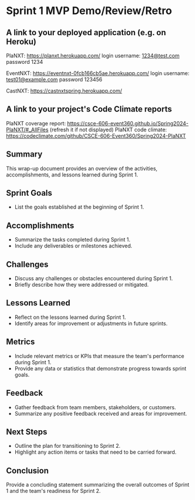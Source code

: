 # Sprint 1 MVP Demo/Review/Retro

## A link to your deployed application (e.g. on Heroku)
PlaNXT: https://planxt.herokuapp.com/ login username: 1234@test.com password 1234

EventNXT: https://eventnxt-0fcb166cb5ae.herokuapp.com/ login username: test01@example.com password 123456

CastNXT: https://castnxtspring.herokuapp.com/ 

## A link to your project's Code Climate reports
PlaNXT coverage report: https://csce-606-event360.github.io/Spring2024-PlaNXT/#_AllFiles (refresh it if not displayed)
PlaNXT code climate: https://codeclimate.com/github/CSCE-606-Event360/Spring2024-PlaNXT

## Summary
This wrap-up document provides an overview of the activities, accomplishments, and lessons learned during Sprint 1.

## Sprint Goals
- List the goals established at the beginning of Sprint 1.

## Accomplishments
- Summarize the tasks completed during Sprint 1.
- Include any deliverables or milestones achieved.

## Challenges
- Discuss any challenges or obstacles encountered during Sprint 1.
- Briefly describe how they were addressed or mitigated.

## Lessons Learned
- Reflect on the lessons learned during Sprint 1.
- Identify areas for improvement or adjustments in future sprints.

## Metrics
- Include relevant metrics or KPIs that measure the team's performance during Sprint 1.
- Provide any data or statistics that demonstrate progress towards sprint goals.

## Feedback
- Gather feedback from team members, stakeholders, or customers.
- Summarize any positive feedback received and areas for improvement.

## Next Steps
- Outline the plan for transitioning to Sprint 2.
- Highlight any action items or tasks that need to be carried forward.

## Conclusion
Provide a concluding statement summarizing the overall outcomes of Sprint 1 and the team's readiness for Sprint 2.


